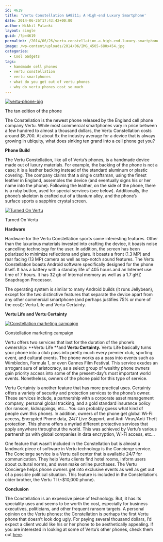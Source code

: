 ```yaml
---
id: 4619
title: 'Vertu Constellation &#8211; A High-end Luxury Smartphone'
date: 2014-06-26T17:43:42+00:00
author: Nikhil Palanki
layout: single
guid: /?p=4619
permalink: /2014/06/26/vertu-constellation-a-high-end-luxury-smartphone/
image: /wp-content/uploads/2014/06/IMG_4505-680x454.jpg
categories:
  - Cool Gadgets
tags:
  - handmade cell phones
  - vertu constellation
  - vertu smartphones
  - what do you get out of vertu phones
  - why do vertu phones cost so much
---
```

<div id="attachment_4620" style="max-width: 310px" class="wp-caption alignright">
  <a href="/wp-content/uploads/2014/06/vertu-phone-big.jpg"><img class="wp-image-4620 size-medium" src="/wp-content/uploads/2014/06/vertu-phone-big-300x180.jpg" alt="vertu-phone-big" width="300" height="180" srcset="/wp-content/uploads/2014/06/vertu-phone-big-300x180.jpg 300w, /wp-content/uploads/2014/06/vertu-phone-big-180x108.jpg 180w, /wp-content/uploads/2014/06/vertu-phone-big-360x216.jpg 360w, /wp-content/uploads/2014/06/vertu-phone-big.jpg 635w" sizes="(max-width: 300px) 100vw, 300px" /></a>
  
  <p class="wp-caption-text">
    The tan edition of the phone
  </p>
</div>

The Constellation is the newest phone released by the England cell phone company Vertu. While most commercial smartphones vary in price between a few hundred to almost a thousand dollars, the Vertu Constellation costs around $5,700. At about 6x the industry average for a device that is always growing in ubiquity, what does sinking ten grand into a cell phone get you?

**Phone Build**

The Vertu Constellation, like all of Vertu&#8217;s phones, is a handmade device made out of luxury materials. For example, the backing of the phone is not a case; it is a leather backing instead of the standard aluminum or plastic covering. The company claims that a single craftsman, using the finest leather in England, assembles the device (and eventually signs his or her name into the phone). Following the leather, on the side of the phone, there is a ruby button, used for special services (see below). Additionally, the phone&#8217;s skeleton is crafted out of a titanium alloy, and the phone&#8217;s surface sports a sapphire crystal screen.

<div id="attachment_4621" style="max-width: 310px" class="wp-caption alignleft">
  <a href="/wp-content/uploads/2014/06/Constellation-hand-680x454.jpg"><img class="size-medium wp-image-4621" src="/wp-content/uploads/2014/06/Constellation-hand-680x454-300x200.jpg" alt="Turned On Vertu" width="300" height="200" srcset="/wp-content/uploads/2014/06/Constellation-hand-680x454-300x200.jpg 300w, /wp-content/uploads/2014/06/Constellation-hand-680x454-360x240.jpg 360w, /wp-content/uploads/2014/06/Constellation-hand-680x454-180x120.jpg 180w, /wp-content/uploads/2014/06/Constellation-hand-680x454.jpg 680w" sizes="(max-width: 300px) 100vw, 300px" /></a>
  
  <p class="wp-caption-text">
    Turned On Vertu
  </p>
</div>

**Hardware**

Hardware for the Vertu Constellation sports some interesting features. Other than the luxurious materials invested into crafting the device, it boasts noise cancelling technology for the user. In addition, the screen has been polarized to minimize reflections and glare. It boasts a front (1.3 MP) and rear facing (13 MP) camera as well as top-notch sound features. The Vertu Constellation boasts Android software specifically designed for the phone itself. It has a battery with a standby life of 405 hours and an Internet use time of 7 hours. It has 32 gb of Internal memory as well as a 1.7 gHZ Snapdragon Processor.

The operating system is similar to many Android builds (it runs Jellybean), except for the two distinctive features that separate the device apart from any other commercial smartphone (and perhaps justifies 75% or more of the cost): Vertu Life and Vertu Certainty.

**Vertu Life and Vertu Certainty**

<div id="attachment_4622" style="max-width: 310px" class="wp-caption alignright">
  <a href="/wp-content/uploads/2014/06/vertu.constellations-schuller-2.png"><img class="size-medium wp-image-4622" src="/wp-content/uploads/2014/06/vertu.constellations-schuller-2-300x172.png" alt="Constellation marketing campaign" width="300" height="172" srcset="/wp-content/uploads/2014/06/vertu.constellations-schuller-2-300x172.png 300w, /wp-content/uploads/2014/06/vertu.constellations-schuller-2-180x103.png 180w, /wp-content/uploads/2014/06/vertu.constellations-schuller-2-360x207.png 360w, /wp-content/uploads/2014/06/vertu.constellations-schuller-2.png 400w" sizes="(max-width: 300px) 100vw, 300px" /></a>
  
  <p class="wp-caption-text">
    Constellation marketing campaign
  </p>
</div>

Vertu offers two services that last for the duration of the phone&#8217;s ownership: **Vertu Life **and **Vertu Certainty.** Vertu Life basically turns your phone into a club pass into pretty much every premier club, sporting event, and cultural events. The phone works as a pass into events such as Wimbledon, Formula 1, or even Cannes Film Festival. This service exudes an arrogant aura of aristocracy, as a select group of wealthy phone owners gain priority access into some of the present-day&#8217;s most important world events. Nonetheless, owners of the phone paid for this type of service.

Vertu Certainty is another feature that has more practical uses. Certainty offers a variety of security and protection services to the phone&#8217;s owner. These services include, a partnership with a corporate asset management company, personal global tracking, and a gold standard insurance policy (for ransom, kidnappings, etc&#8230; You can probably guess what kind of people own this phone). In addition, owners of the phone get global Wi-Fi access, Encrypted Phone data, 24/7 Live Support, and Anti-Virus/Anti-Theft protection. This phone offers a myriad different protective services that apply anywhere throughout the world. This was achieved by Vertu&#8217;s various partnerships with global companies in data encryption, Wi-Fi access, etc&#8230;

One feature that wasn&#8217;t included in the Constellation but is almost a landmark piece of software in Vertu technology is the Concierge service. The Concierge service is a Vertu call center that is available 24/7 for communication. They help Vertu clients find hotel rooms, inform users about cultural norms, and even make online purchases. The Vertu Concierge helps phone owners get into exclusive events as well as get out of a possible political situation. This feature is included in the Constellation&#8217;s older brother, the Vertu TI (~$10,000 phone).

**Conclusion**

The Constellation is an expensive piece of technology. But, it has its speciality uses and seems to be worth the cost, especially for business executives, politicians, and other frequent ransom targets. A personal opinion on the Vertu phones: the Constellation is perhaps the first Vertu phone that doesn&#8217;t look dog ugly. For paying several thousand dollars, I&#8217;d expect a client would like his or her phone to be aesthetically appealing. If you are interested in looking at some of Vertu&#8217;s other phones, check them out [here](http://www.vertu.com/en/signature).

&nbsp;

&nbsp;
